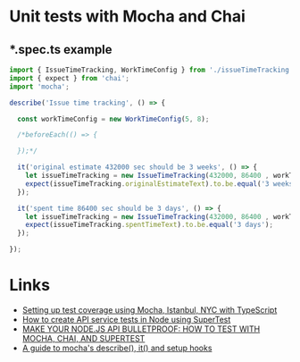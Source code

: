 # Unit tests with Mocha and Chai

## *.spec.ts example 
```ts
import { IssueTimeTracking, WorkTimeConfig } from './issueTimeTracking';
import { expect } from 'chai';
import 'mocha';

describe('Issue time tracking', () => {

  const workTimeConfig = new WorkTimeConfig(5, 8);

  /*beforeEach(() => {

  });*/

  it('original estimate 432000 sec should be 3 weeks', () => {
    let issueTimeTracking = new IssueTimeTracking(432000, 86400 , workTimeConfig);
    expect(issueTimeTracking.originalEstimateText).to.be.equal('3 weeks');
  });

  it('spent time 86400 sec should be 3 days', () => {
    let issueTimeTracking = new IssueTimeTracking(432000, 86400 , workTimeConfig);
    expect(issueTimeTracking.spentTimeText).to.be.equal('3 days');
  });

});
```

# Links

* [Setting up test coverage using Mocha, Istanbul, NYC with TypeScript](http://azimi.me/2016/09/30/nyc-mocha-typescript.1.html)
* [How to create API service tests in Node using SuperTest](https://www.uvd.co.uk/blog/how-to-create-api-service-tests-in-node-using-supertest/)
* [MAKE YOUR NODE.JS API BULLETPROOF: HOW TO TEST WITH MOCHA, CHAI, AND SUPERTEST](http://developmentnow.com/2015/02/05/make-your-node-js-api-bulletproof-how-to-test-with-mocha-chai-and-supertest/)
* [A guide to mocha's describe(), it() and setup hooks](http://samwize.com/2014/02/08/a-guide-to-mochas-describe-it-and-setup-hooks/)